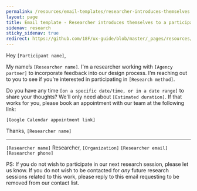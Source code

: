 ```yaml
---
permalink: /resources/email-templates/researcher-introduces-themselves
layout: page
title: Email template - Researcher introduces themselves to a participant
sidenav: research
sticky_sidenav: true
redirect: https://github.com/18F/ux-guide/blob/master/_pages/resources/email-templates/researcher-introduces-themselves.md
---
```


Hey `[Participant name]`,

My name’s `[Researcher name]`. I'm a researcher working with `[Agency partner]` to incorporate feedback into our design process. I’m reaching out to you to see if you’re interested in participating in `[Research method]`.

Do you have any time `[on a specific date/time, or in a date range]` to share your thoughts? We'll only need about `[Estimated duration]`. If that works for you, please book an appointment with our team at the following link:

`[Google Calendar appointment link]`

Thanks,
`[Researcher name]`

---

`[Researcher name]`
Researcher, `[Organization]`
`[Researcher email]`
`[Researcher phone]`


PS: If you do not wish to participate in our next research session, please let us know. If you do not wish to be contacted for *any* future research sessions related to this work, please reply to this email requesting to be removed from our contact list.
